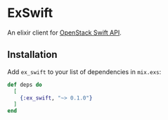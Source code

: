 # ExSwift

An elixir client for [OpenStack Swift API](https://docs.openstack.org/swift/latest/).

## Installation

Add `ex_swift` to your list of dependencies in `mix.exs`:

```elixir
def deps do
  [
    {:ex_swift, "~> 0.1.0"}
  ]
end
```
